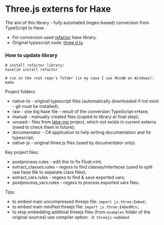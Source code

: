 # Three.js externs for Haxe  #

The aim of this library - fully automated (regex-based) conversion from TypeScript to Haxe.

 * For conversion used [refactor](http://lib.haxe.org/p/refactor) haxe library.
 * Original typescript code: [three.d.ts](https://github.com/DefinitelyTyped/DefinitelyTyped/blob/master/threejs/three.d.ts).

### How to update library ###

```shell
# install refactor library:
haxelib install refactor

# run in the root repo's folder (in my case I use MinGW on Windows):
make
```

Project folders:

 * native-ts - original typescript files (automatically downloaded if not exist - git must be installed);
 * raw - one big haxe file - result of the conversion TypeScript->Haxe;
 * manual - manually created files (copied to library at final step);
 * unused - files from [labe-me](https://github.com/labe-me/haxe-three.js) project, which not exists in current externs (need to check them in future);
 * documentator - C# application to help writing documentation and fix typescript;
 * native-js - original three.js files (used by documentator only).

Key project files:

 * postprocess.rules - edit this to fix Float->Int;
 * extract_classes.rules - regexs to find classes/interfaces (used to split raw haxe file to separate class files);
 * extract_vars.rules - regexs to find & save exported vars;
 * postprocess_vars.rules - regexs to process exported vars files.

Tips:

 * to embed main uncompressed threejs file: `import js.three.Embed;`
 * to embed main minified threejs file: `import js.three.EmbedMin;`
 * to stop embedding additinal threejs files (from `examples` folder of the original sources) use compiler option: `-D threejs-noEmbed`
